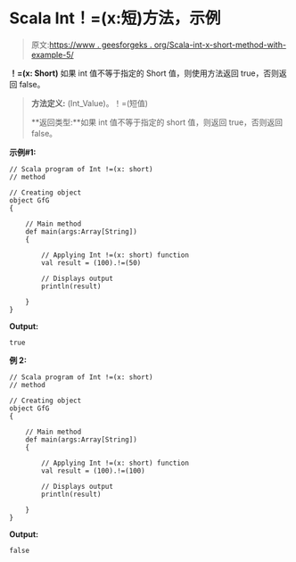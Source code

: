 # Scala Int！=(x:短)方法，示例

> 原文:[https://www . geesforgeks . org/Scala-int-x-short-method-with-example-5/](https://www.geeksforgeeks.org/scala-int-x-short-method-with-example-5/)

**！=(x: Short)** 如果 int 值不等于指定的 Short 值，则使用方法返回 true，否则返回 false。

> **方法定义:** (Int_Value)。！=(短值)
> 
> **返回类型:**如果 int 值不等于指定的 short 值，则返回 true，否则返回 false。

**示例#1:**

```
// Scala program of Int !=(x: short)
// method

// Creating object
object GfG
{ 

    // Main method
    def main(args:Array[String])
    {

        // Applying Int !=(x: short) function
        val result = (100).!=(50)

        // Displays output
        println(result)

    }
} 
```

**Output:**

```
true

```

**例 2:**

```
// Scala program of Int !=(x: short)
// method

// Creating object
object GfG
{ 

    // Main method
    def main(args:Array[String])
    {

        // Applying Int !=(x: short) function
        val result = (100).!=(100)

        // Displays output
        println(result)

    }
} 
```

**Output:**

```
false

```